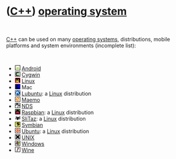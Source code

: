 
 

 

 

 

 

([C++](Cpp.md)) [operating system](CppOs.md)
==============================================

 

[C++](Cpp.md) can be used on many [operating systems](CppOs.md),
distributions, mobile platforms and system environments (incomplete
list):

 

-   ![Android](PicAndroid.png) [Android](CppAndroid.md)
-   ![Cygwin](PicCygwin.png) [Cygwin](CppCygwin.md)
-   ![Linux](PicLinux.png) [Linux](CppLinux.md)
-   ![Mac](PicMac.png) Mac
-   ![Lubuntu](PicLubuntu.png) [Lubuntu](CppLubuntu.md): a
    [Linux](CppLinux.md) distribution
-   ![Maemo](PicMaemo.png) [Maemo](CppMaemo.md)
-   ![Nds](PicNds.png) [NDS](CppNds.md)
-   ![Raspbian](PicRaspbian.png) [Raspbian](CppRaspbian.md): a
    [Linux](CppLinux.md) distribution
-   ![SliTaz](PicSliTaz.png) [SliTaz](CppSliTaz.md): a
    [Linux](CppLinux.md) distribution
-   ![Symbian](PicSymbian.png) [Symbian](CppSymbian.md)
-   ![Ubuntu](PicUbuntu.png) [Ubuntu](CppUbuntu.md): a
    [Linux](CppLinux.md) distribution
-   ![Unix](PicUnix.png) [UNIX](CppUnix.md)
-   ![Windows](PicWindows.png) [Windows](CppWindows.md)
-   ![Wine](PicWine.png) [Wine](CppWine.md)

 

 

 

 

 

 

